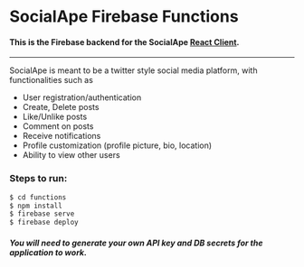 # SocialApe Firebase Functions
#### This is the Firebase backend for the SocialApe [React Client](https://github.com/JyotinderSingh/SocialApe-React-Client).
---

SocialApe is meant to be a twitter style social media platform, with functionalities such as
- User registration/authentication
- Create, Delete posts
- Like/Unlike posts
- Comment on posts
- Receive notifications
- Profile customization (profile picture, bio, location)
- Ability to view other users


### Steps to run:
```sh
$ cd functions
$ npm install
$ firebase serve
$ firebase deploy
```
##### You will need to generate your own API key and DB secrets for the application to work.
